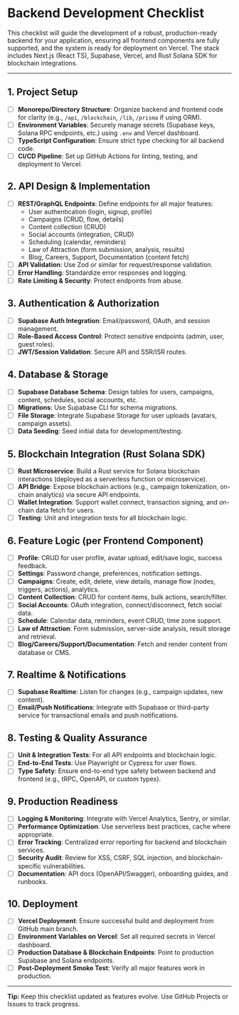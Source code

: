 # Backend Development Checklist

This checklist will guide the development of a robust, production-ready backend for your application, ensuring all frontend components are fully supported, and the system is ready for deployment on Vercel. The stack includes Next.js (React TS), Supabase, Vercel, and Rust Solana SDK for blockchain integrations.

---

## 1. Project Setup
- [ ] **Monorepo/Directory Structure**: Organize backend and frontend code for clarity (e.g., `/api`, `/blockchain`, `/lib`, `/prisma` if using ORM).
- [ ] **Environment Variables**: Securely manage secrets (Supabase keys, Solana RPC endpoints, etc.) using `.env` and Vercel dashboard.
- [ ] **TypeScript Configuration**: Ensure strict type checking for all backend code.
- [ ] **CI/CD Pipeline**: Set up GitHub Actions for linting, testing, and deployment to Vercel.

## 2. API Design & Implementation
- [ ] **REST/GraphQL Endpoints**: Define endpoints for all major features:
  - User authentication (login, signup, profile)
  - Campaigns (CRUD, flow, details)
  - Content collection (CRUD)
  - Social accounts (integration, CRUD)
  - Scheduling (calendar, reminders)
  - Law of Attraction (form submission, analysis, results)
  - Blog, Careers, Support, Documentation (content fetch)
- [ ] **API Validation**: Use Zod or similar for request/response validation.
- [ ] **Error Handling**: Standardize error responses and logging.
- [ ] **Rate Limiting & Security**: Protect endpoints from abuse.

## 3. Authentication & Authorization
- [ ] **Supabase Auth Integration**: Email/password, OAuth, and session management.
- [ ] **Role-Based Access Control**: Protect sensitive endpoints (admin, user, guest roles).
- [ ] **JWT/Session Validation**: Secure API and SSR/ISR routes.

## 4. Database & Storage
- [ ] **Supabase Database Schema**: Design tables for users, campaigns, content, schedules, social accounts, etc.
- [ ] **Migrations**: Use Supabase CLI for schema migrations.
- [ ] **File Storage**: Integrate Supabase Storage for user uploads (avatars, campaign assets).
- [ ] **Data Seeding**: Seed initial data for development/testing.

## 5. Blockchain Integration (Rust Solana SDK)
- [ ] **Rust Microservice**: Build a Rust service for Solana blockchain interactions (deployed as a serverless function or microservice).
- [ ] **API Bridge**: Expose blockchain actions (e.g., campaign tokenization, on-chain analytics) via secure API endpoints.
- [ ] **Wallet Integration**: Support wallet connect, transaction signing, and on-chain data fetch for users.
- [ ] **Testing**: Unit and integration tests for all blockchain logic.

## 6. Feature Logic (per Frontend Component)
- [ ] **Profile**: CRUD for user profile, avatar upload, edit/save logic, success feedback.
- [ ] **Settings**: Password change, preferences, notification settings.
- [ ] **Campaigns**: Create, edit, delete, view details, manage flow (nodes, triggers, actions), analytics.
- [ ] **Content Collection**: CRUD for content items, bulk actions, search/filter.
- [ ] **Social Accounts**: OAuth integration, connect/disconnect, fetch social data.
- [ ] **Schedule**: Calendar data, reminders, event CRUD, time zone support.
- [ ] **Law of Attraction**: Form submission, server-side analysis, result storage and retrieval.
- [ ] **Blog/Careers/Support/Documentation**: Fetch and render content from database or CMS.

## 7. Realtime & Notifications
- [ ] **Supabase Realtime**: Listen for changes (e.g., campaign updates, new content).
- [ ] **Email/Push Notifications**: Integrate with Supabase or third-party service for transactional emails and push notifications.

## 8. Testing & Quality Assurance
- [ ] **Unit & Integration Tests**: For all API endpoints and blockchain logic.
- [ ] **End-to-End Tests**: Use Playwright or Cypress for user flows.
- [ ] **Type Safety**: Ensure end-to-end type safety between backend and frontend (e.g., tRPC, OpenAPI, or custom types).

## 9. Production Readiness
- [ ] **Logging & Monitoring**: Integrate with Vercel Analytics, Sentry, or similar.
- [ ] **Performance Optimization**: Use serverless best practices, cache where appropriate.
- [ ] **Error Tracking**: Centralized error reporting for backend and blockchain services.
- [ ] **Security Audit**: Review for XSS, CSRF, SQL injection, and blockchain-specific vulnerabilities.
- [ ] **Documentation**: API docs (OpenAPI/Swagger), onboarding guides, and runbooks.

## 10. Deployment
- [ ] **Vercel Deployment**: Ensure successful build and deployment from GitHub main branch.
- [ ] **Environment Variables on Vercel**: Set all required secrets in Vercel dashboard.
- [ ] **Production Database & Blockchain Endpoints**: Point to production Supabase and Solana endpoints.
- [ ] **Post-Deployment Smoke Test**: Verify all major features work in production.

---

**Tip:** Keep this checklist updated as features evolve. Use GitHub Projects or Issues to track progress.
